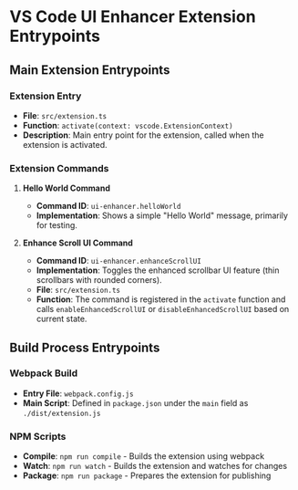 # VS Code UI Enhancer Extension Entrypoints

## Main Extension Entrypoints

### Extension Entry
- **File**: `src/extension.ts`
- **Function**: `activate(context: vscode.ExtensionContext)`
- **Description**: Main entry point for the extension, called when the extension is activated.

### Extension Commands
1. **Hello World Command**
   - **Command ID**: `ui-enhancer.helloWorld`
   - **Implementation**: Shows a simple "Hello World" message, primarily for testing.

2. **Enhance Scroll UI Command**
   - **Command ID**: `ui-enhancer.enhanceScrollUI`
   - **Implementation**: Toggles the enhanced scrollbar UI feature (thin scrollbars with rounded corners).
   - **File**: `src/extension.ts`
   - **Function**: The command is registered in the `activate` function and calls `enableEnhancedScrollUI` or `disableEnhancedScrollUI` based on current state.

## Build Process Entrypoints

### Webpack Build
- **Entry File**: `webpack.config.js`
- **Main Script**: Defined in `package.json` under the `main` field as `./dist/extension.js`

### NPM Scripts
- **Compile**: `npm run compile` - Builds the extension using webpack
- **Watch**: `npm run watch` - Builds the extension and watches for changes
- **Package**: `npm run package` - Prepares the extension for publishing
